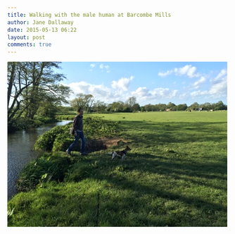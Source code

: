 ```yaml
---
title: Walking with the male human at Barcombe Mills
author: Jane Dallaway
date: 2015-05-13 06:22
layout: post
comments: true
---
```


<div><a href="/media/tp_IMG_1113.JPG"><img src="/media/tp_thumb_IMG_1113.JPG" width="500" height="375"/></a></div>



  




      
